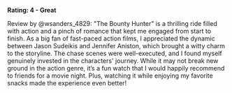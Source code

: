 **Rating: 4 - Great**

Review by @wsanders_4829: "The Bounty Hunter" is a thrilling ride filled with action and a pinch of romance that kept me engaged from start to finish. As a big fan of fast-paced action films, I appreciated the dynamic between Jason Sudeikis and Jennifer Aniston, which brought a witty charm to the storyline. The chase scenes were well-executed, and I found myself genuinely invested in the characters' journey. While it may not break new ground in the action genre, it’s a fun watch that I would happily recommend to friends for a movie night. Plus, watching it while enjoying my favorite snacks made the experience even better!